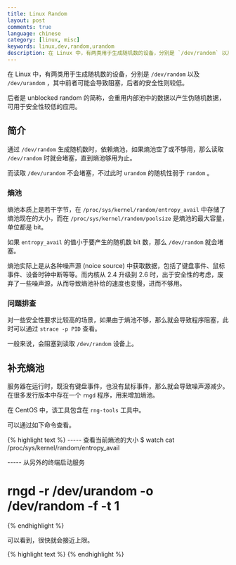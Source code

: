 ```yaml
---
title: Linux Random
layout: post
comments: true
language: chinese
category: [linux, misc]
keywords: linux,dev,random,urandom
description: 在 Linux 中，有两类用于生成随机数的设备，分别是 `/dev/random` 以及 `/dev/urandom` ，其中前者可能会导致阻塞，后者的安全性则较低。后者是 unblocked random 的简称，会重用内部池中的数据以产生伪随机数据，可用于安全性较低的应用。
---
```


在 Linux 中，有两类用于生成随机数的设备，分别是 `/dev/random` 以及 `/dev/urandom` ，其中前者可能会导致阻塞，后者的安全性则较低。

后者是 unblocked random 的简称，会重用内部池中的数据以产生伪随机数据，可用于安全性较低的应用。

<!-- more -->

## 简介

通过 `/dev/random` 生成随机数时，依赖熵池，如果熵池空了或不够用，那么读取 `/dev/random` 时就会堵塞，直到熵池够用为止。

而读取 `/dev/urandom` 不会堵塞，不过此时 `urandom` 的随机性弱于 `random` 。

### 熵池

熵池本质上是若干字节，在 `/proc/sys/kernel/random/entropy_avail` 中存储了熵池现在的大小，而在 `/proc/sys/kernel/random/poolsize` 是熵池的最大容量，单位都是 bit。

如果 `entropy_avail` 的值小于要产生的随机数 bit 数，那么 `/dev/random` 就会堵塞。

熵池实际上是从各种噪声源 (noice source) 中获取数据，包括了键盘事件、鼠标事件、设备时钟中断等等。而内核从 2.4 升级到 2.6 时，出于安全性的考虑，废弃了一些噪声源，从而导致熵池补给的速度也变慢，进而不够用。

### 问题排查

对一些安全性要求比较高的场景，如果由于熵池不够，那么就会导致程序阻塞，此时可以通过 `strace -p PID` 查看。

一般来说，会阻塞到读取 `/dev/random` 设备上。


## 补充熵池

服务器在运行时，既没有键盘事件，也没有鼠标事件，那么就会导致噪声源减少。在很多发行版本中存在一个 `rngd` 程序，用来增加熵池。

在 CentOS 中，该工具包含在 `rng-tools` 工具中。

可以通过如下命令查看。

{% highlight text %}
----- 查看当前熵池的大小
$ watch cat /proc/sys/kernel/random/entropy_avail

----- 从另外的终端启动服务
# rngd -r /dev/urandom -o /dev/random -f -t 1
{% endhighlight %}

可以看到，很快就会接近上限。


{% highlight text %}
{% endhighlight %}
